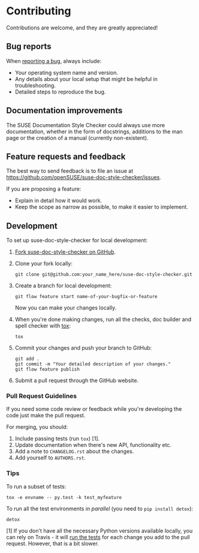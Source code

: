 Contributing
============

Contributions are welcome, and they are greatly appreciated!

Bug reports
-----------

When [reporting a bug](https://github.com/openSUSE/suse-doc-style-checker/issues),
always include:

*   Your operating system name and version.
*   Any details about your local setup that might be helpful in troubleshooting.
*   Detailed steps to reproduce the bug.

Documentation improvements
--------------------------

The SUSE Documentation Style Checker could always use more documentation,
whether in the form of docstrings, additions to the man page or the creation of
a manual (currently non-existent).

Feature requests and feedback
-----------------------------

The best way to send feedback is to file an issue at
<https://github.com/openSUSE/suse-doc-style-checker/issues>.

If you are proposing a feature:

*   Explain in detail how it would work.
*   Keep the scope as narrow as possible, to make it easier to implement.

Development
-----------

To set up suse-doc-style-checker for local development:

1.  [Fork suse-doc-style-checker on GitHub](https://github.com/openSUSE/suse-doc-style-checker/fork).
2.  Clone your fork locally:

        git clone git@github.com:your_name_here/suse-doc-style-checker.git

3.  Create a branch for local development:

        git flow feature start name-of-your-bugfix-or-feature

    Now you can make your changes locally.

4.  When you're done making changes, run all the checks, doc builder and
    spell checker with [tox](http://tox.readthedocs.org/en/latest/install.html):

        tox

5.  Commit your changes and push your branch to GitHub:

        git add .
        git commit -m "Your detailed description of your changes."
        git flow feature publish

6.  Submit a pull request through the GitHub website.

### Pull Request Guidelines

If you need some code review or feedback while you're developing the code just make the pull request.

For merging, you should:

1.  Include passing tests (run `tox`) [1].
2.  Update documentation when there's new API, functionality etc.
3.  Add a note to `CHANGELOG.rst` about the changes.
4.  Add yourself to `AUTHORS.rst`.

### Tips

To run a subset of tests:

    tox -e envname -- py.test -k test_myfeature

To run all the test environments in *parallel* (you need to `pip install detox`):

    detox

[1] If you don't have all the necessary Python versions available locally, you
    can rely on Travis - it will
    [run the tests](https://travis-ci.org/openSUSE/suse-doc-style-checker/pull_requests)
    for each change you add to the pull request. However, that is a bit slower.
